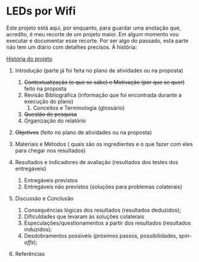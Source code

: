 # LEDs por Wifi

Este projeto está aqui, por enquanto, para guardar uma anotação que, acredito, é meu recorte de um projeto maior. Em algum momento vou executar e documentar esse recorte. Por ser algo do passado, esta parte não tem um diário com detalhes precisos. À história:

[História do projeto](./Historia.md)


1. Introdução (parte já foi feita no plano de atividades ou na proposta)
    1. ~~Contextualização (o que se sabe) e Motivação (por que se quer)~~ feito na proposta
    1. Revisão Bibliográfica (informação que foi encontrada durante a execução do plano)
        1. Conceitos e Terminologia (glossário)
    2. ~~Questão de pesquisa~~
    3. Organização do relatório
2. ~~Objetivos~~ (feito no plano de atividades ou na proposta)
3. Materiais e Métodos ( quais são os ingredientes e o que fazer com eles para chegar nos resultados)
4. Resultados e indicadores de avaliação (resultados dos testes dos entregáveis)
    1. Entregáveis previstos
    2. Entregáveis não previstos (soluções para problemas colaterais)
5. Discussão e Conclusão
    1. Consequências lógicas dos resultados (resultados deduzidos);
    3. Dificuldades que levaram às soluções colaterais
    2. Especulações/questionamentos a partir dos resultados (resultados induzidos);
    2. Desdobramentos possíveis (próximos passos, possibilidades, *spin-offs*);
    
6. Referências

